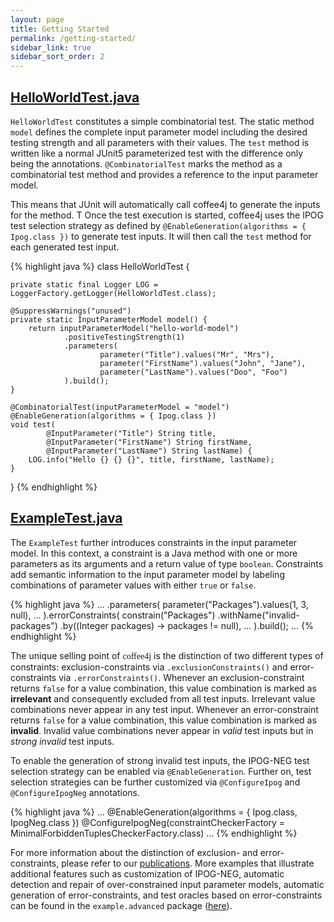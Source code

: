 ```yaml
---
layout: page
title: Getting Started
permalink: /getting-started/
sidebar_link: true
sidebar_sort_order: 2
---
```


## [HelloWorldTest.java](https://github.com/coffee4j/coffee4j-template/blob/master/src/test/java/de/rwth/swc/coffee4j/example/simple/HelloWorldTest.java)

`HelloWorldTest` constitutes a simple combinatorial test. 
The static method `model` defines the complete input parameter model including the desired testing strength and all parameters with their values.
The `test` method is written like a normal JUnit5 parameterized test with the difference only being the annotations. `@CombinatorialTest` marks the method as a combinatorial test method and provides a reference to the input parameter model. 
 
This means that JUnit will automatically call coffee4j to generate the inputs for the method. T
Once the test execution is started, coffee4j uses the IPOG test selection strategy as defined by `@EnableGeneration(algorithms = { Ipog.class })` to generate test inputs. 
It will then call the `test` method for each generated test input.

{% highlight java %}
class HelloWorldTest {
    
    private static final Logger LOG = LoggerFactory.getLogger(HelloWorldTest.class);

    @SuppressWarnings("unused")
    private static InputParameterModel model() {
        return inputParameterModel("hello-world-model")
                .positiveTestingStrength(1)
                .parameters(
                        parameter("Title").values("Mr", "Mrs"),
                        parameter("FirstName").values("John", "Jane"),
                        parameter("LastName").values("Doo", "Foo")
                ).build();
    }

    @CombinatorialTest(inputParameterModel = "model")
    @EnableGeneration(algorithms = { Ipog.class })
    void test(
            @InputParameter("Title") String title,
            @InputParameter("FirstName") String firstName,
            @InputParameter("LastName") String lastName) {
        LOG.info("Hello {} {} {}", title, firstName, lastName);
    }
}
{% endhighlight %}



## [ExampleTest.java](https://github.com/coffee4j/coffee4j-template/blob/master/src/test/java/de/rwth/swc/coffee4j/example/simple/ExampleTest.java)

The `ExampleTest` further introduces constraints in the input parameter model.
In this context, a constraint is a Java method with one or more parameters as its arguments and a return value of type `boolean`. 
Constraints add semantic information to the input parameter model by labeling combinations of parameter values with either `true` or `false`.

{% highlight java %}
...
                .parameters(
                        parameter("Packages").values(1, 3, null),
                        ...
                ).errorConstraints(
                        constrain("Packages")
                                .withName("invalid-packages")
                                .by((Integer packages) -> packages != null),
                        ...
                ).build();
...
{% endhighlight %}

The unique selling point of <font style="font-family: 'Abril Fatface', serif;">coffee4j</font> is the distinction of two different types of constraints: 
exclusion-constraints via `.exclusionConstraints()` and error-constraints via `.errorConstraints()`.
Whenever an exclusion-constraint returns `false` for a value combination, this value combination is marked as **irrelevant** and consequently excluded from all test inputs.
Irrelevant value combinations never appear in any test input.
Whenever an error-constraint returns `false` for a value combination, this value combination is marked as **invalid**.
Invalid value combinations never appear in *valid* test inputs but in *strong invalid* test inputs.

To enable the generation of strong invalid test inputs, the IPOG-NEG test selection strategy can be enabled via `@EnableGeneration`.
Further on, test selection strategies can be further customized via `@ConfigureIpog` and `@ConfigureIpogNeg` annotations.

{% highlight java %}
...
    @EnableGeneration(algorithms = { Ipog.class, IpogNeg.class })
    @ConfigureIpogNeg(constraintCheckerFactory = MinimalForbiddenTuplesCheckerFactory.class)
...
{% endhighlight %}

For more information about the distinction of exclusion- and error-constraints, please refer to our <a href="../about#publications">publications</a>.
More examples that illustrate additional features such as customization of IPOG-NEG, 
automatic detection and repair of over-constrained input parameter models, 
automatic generation of error-constraints, and
test oracles based on error-constraints can be found in the `example.advanced` package ([here](https://github.com/coffee4j/coffee4j-template/tree/master/src/test/java/de/rwth/swc/coffee4j/example/advanced)).